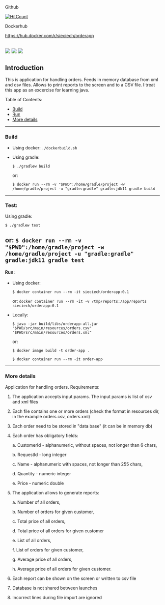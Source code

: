 Github

[![HitCount](http://hits.dwyl.io/Sieciechu/orderapp.svg)](http://hits.dwyl.io/Sieciechu/orderapp)


Dockerhub 

https://hub.docker.com/r/sieciech/orderapp

[![](https://images.microbadger.com/badges/image/sieciech/orderapp.svg)](https://microbadger.com/images/sieciech/orderapp "Get your own image badge on microbadger.com")
[![](https://images.microbadger.com/badges/version/sieciech/orderapp.svg)](https://microbadger.com/images/sieciech/orderapp "Get your own version badge on microbadger.com")
[![](https://images.microbadger.com/badges/commit/sieciech/orderapp.svg)](https://microbadger.com/images/sieciech/orderapp "Get your own commit badge on microbadger.com")
---
## Introduction
This is application for handling orders. Feeds in memory database from xml and csv files.
Allows to print reports to the screen and to a CSV file. I treat this app as an excercise for learning java.

Table of Contents:
* [Build](#build)
* [Run](#run)
* [More details](#description)
--- 

<a name="build"></a>
### Build
- Using docker:
`./dockerbuild.sh`

- Using gradle:

  `$ ./gradlew build`

  or:

  `$ docker run --rm -v "$PWD":/home/gradle/project -w /home/gradle/project -u "gradle:gradle" gradle:jdk11 gradle build`

---
### Test:
Using gradle:

`$ ./gradlew test`

or:
`$ docker run --rm -v "$PWD":/home/gradle/project -w /home/gradle/project -u "gradle:gradle" gradle:jdk11 gradle test`
---
<a name="run"></a>
#### Run:
- Using docker:

  `$ docker container run --rm -it sieciech/orderapp:0.1`

  or:
  `docker container run --rm -it -v /tmp/reports:/app/reports sieciech/orderapp:0.1`

- Locally:

  `$ java -jar build/libs/orderapp-all.jar "$PWD/src/main/resources/orders.csv" "$PWD/src/main/resources/orders.xml"`

  or:

  `$ docker image build -t order-app .`

  `$ docker container run --rm -it order-app`

---
<a name="description"></a>
### More details
Application for handling orders. Requirements:
1. The application accepts input params. The input params is list of csv and xml files
2. Each file contains one or more orders (check the format in resources dir, in the example orders.csv, orders.xml)
3. Each order need to be stored in "data base" (it can be in memory db)

4. Each order has obligatory fields:

    a. CustomerId - alphanumeric, without spaces, not longer than 6 chars,

    b. RequestId - long integer

    c. Name - alphanumeric with spaces, not longer than 255 chars,

    d. Quantity - numeric integer

    e. Price - numeric double

5. The application allows to generate reports:

    a. Number of all orders,

    b. Number of orders for given customer,

    c. Total price of all orders,

    d. Total price of all orders for given customer

    e. List of all orders,

    f. List of orders for given customer,

    g. Average price of all orders,

    h. Average price of all orders for given customer.

6. Each report can be shown on the screen or written to csv file
7. Database is not shared between launches
8. Incorrect lines during file import are ignored
